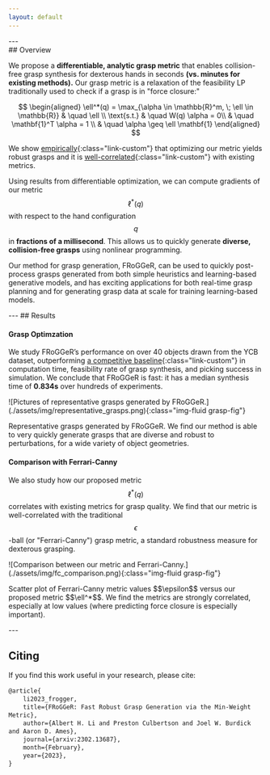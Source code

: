 ```yaml
---
layout: default
---
```



<div class="row justify-content-center font-weight-light mt-4">
<div class="col-md-10 col-12 text-justify">
---
<div class="bg-light py-2 px-4">
## Overview

We propose a **differentiable, analytic grasp metric** that enables collision-free grasp synthesis for dexterous hands in seconds **(vs. minutes for existing methods).** 
Our grasp metric is a relaxation of the feasibility LP traditionally used to check if a grasp is in "force closure:"


$$
\begin{aligned}
\ell^*(q) = \max_{\alpha \in \mathbb{R}^m, \; \ell \in \mathbb{R}} & \quad \ell \\
\text{s.t.} & \quad W(q) \alpha  = 0\\
& \quad \mathbf{1}^T \alpha = 1 \\
& \quad \alpha \geq \ell \mathbf{1}
\end{aligned}
$$

We show [empirically](https://arxiv.org/pdf/2302.13687.pdf#page=7){:class="link-custom"} that optimizing our metric yields robust grasps and it is [well-correlated](https://arxiv.org/pdf/2302.13687.pdf#page=4){:class="link-custom"}  with existing metrics.

Using results from differentiable optimization, we can compute gradients of our metric $$\ell^*(q)$$ with respect to the hand configuration $$q$$ in **fractions of a millisecond**.
This allows us to quickly generate **diverse, collision-free grasps** using nonlinear programming. 

Our method for grasp generation, FRoGGeR, can be used to quickly post-process grasps generated from both simple heuristics and learning-based generative models, and has exciting applications for both real-time grasp planning and 
for generating grasp data at scale for training learning-based models.
</div>
</div>
</div>

<div class="row justify-content-center font-weight-light">
<div class="col-md-10 col-12 text-justify">
<div class="py-2 px-4">
---
## Results


#### Grasp Optimzation
We study FRoGGeR’s performance on over 40 objects drawn from the YCB dataset,
outperforming [a competitive baseline](https://arxiv.org/pdf/2207.00195.pdf){:class="link-custom"}  in computation time, feasibility rate of 
grasp synthesis, and picking success in simulation. We conclude that FRoGGeR is fast: 
it has a median synthesis time of **0.834s** over hundreds of experiments.
</div>
</div>
</div>


<div class="row justify-content-center font-weight-light">
<div class="col-md-6 col-8 text-justify py-2 px-4">
![Pictures of representative grasps generated by FRoGGeR.](./assets/img/representative_grasps.png){:class="img-fluid grasp-fig"}

<p class="caption">Representative grasps generated by FRoGGeR. We find our method is able to very quickly generate grasps that are diverse and robust to perturbations, for a wide variety of object geometries.</p>

</div>
</div>


<div class="row justify-content-center font-weight-light">
<div class="col-md-10 col-12 text-justify">
<div class="py-2 px-4">

#### Comparison with Ferrari-Canny

We also study how our proposed metric $$\ell^*(q)$$ correlates with existing metrics for grasp quality. We find that our metric is well-correlated with the traditional $$\epsilon$$-ball (or "Ferrari-Canny") grasp metric,
a standard robustness measure for dexterous grasping.

</div>
</div>
</div>

<div class="row justify-content-center font-weight-light">
<div class="col-md-4 col-6 text-justify py-2 px-4">
![Comparison between our metric and Ferrari-Canny.](./assets/img/fc_comparison.png){:class="img-fluid grasp-fig"}
</div>
</div>

<div class="row justify-content-center font-weight-light">
<div class="col-md-6 col-8 text-justify py-2 px-4">
<p class="caption">Scatter plot of Ferrari-Canny metric values $$\epsilon$$ versus our proposed metric $$\ell^*$$. We find the metrics are strongly correlated, especially at low values (where predicting force closure is especially important).</p>

</div>
</div>

<div class="row justify-content-center font-weight-light">
<div class="col-md-10 col-12 text-justify py-2 px-4">
---
<div class="py-2 px-4">

## Citing
If you find this work useful in your research, please cite:
</div>
</div>
</div>

<div class="row font-weight-light mb-4">
<div class="bg-light col-md-6 col-4 text-justify py-2 px-4 mb-4 mx-auto">

```
@article{
    li2023_frogger,
    title={FRoGGeR: Fast Robust Grasp Generation via the Min-Weight Metric},
    author={Albert H. Li and Preston Culbertson and Joel W. Burdick and Aaron D. Ames},
    journal={arxiv:2302.13687},
    month={February},
    year={2023},
}
```
</div>
</div>
